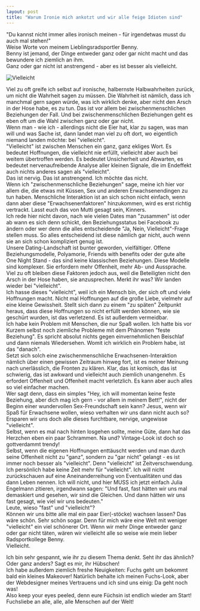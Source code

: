 ```yaml
---
layout: post
title: "Warum Ironie mich ankotzt und wir alle feige Idioten sind"
---
```


"Du kannst nicht immer alles ironisch meinen - für irgendetwas musst du auch mal stehen!"  
Weise Worte von meinem Lieblingsradsportler Benny.  
Benny ist jemand, der Dinge entweder ganz oder gar nicht macht und das bewundere ich ziemlich an ihm.  
Ganz oder gar nicht ist anstrengend - aber es ist besser als vielleicht. 

![Vielleicht](https://farm3.staticflickr.com/2936/14034974892_0e15aee18a_c.jpg)  

Viel zu oft greife ich selbst auf ironische, halbernste Halbwahrheiten zurück, um nicht die Wahrheit sagen zu müssen. Die Wahrheit ist nämlich, dass ich manchmal gern sagen würde, was ich wirklich denke, aber nicht den Arsch in der Hose habe, es zu tun. Das ist vor allem bei zwischenmenschlichen Beziehungen der Fall. Und bei zwischenmenschlichen Beziehungen geht es eben oft um die Wahl zwischen ganz oder gar nicht.  
Wenn man - wie ich - allerdings nicht die Eier hat, klar zu sagen, was man will und was Sache ist, dann landet man viel zu oft dort, wo eigentlich niemand landen möchte: bei "vielleicht".  
"Vielleicht" ist zwischen Menschen ein ganz, ganz ekliges Wort. Es bedeutet Hoffnungen, die vielleicht nie erfüllt, vielleicht aber auch bei weitem übertroffen werden. Es bedeutet Unsicherheit und Abwarten, es bedeutet nervenaufreibende Analyse aller kleinen Signale, die im Endeffekt auch nichts anderes sagen als "vielleicht".  
Das ist nervig. Das ist anstrengend. Ich möchte das nicht.  
Wenn ich "zwischenmenschliche Beziehungen" sage, meine ich hier vor allem die, die etwas mit Küssen, Sex und anderen Erwachsenendingen zu tun haben. Menschliche Interaktion ist an sich schon nicht einfach, wenn dann aber diese "Erwachsenenfaktoren" hinzukommen, wird es erst richtig vertrackt. Lasst euch das von Mutti gesagt sein, Kinners.  
Ich rede hier nicht davon, nach wie vielen Dates man "zusammen" ist oder ab wann es sich denn schickt, den Beziehungsstatus bei Facebook zu ändern oder wer denn die alles entscheidende "Ja, Nein, Vielleicht"-Frage stellen muss. So alles entscheidend ist diese nämlich gar nicht, auch wenn sie an sich schon kompliziert genug ist.  
Unsere Dating-Landschaft ist bunter geworden, vielfältiger. Offene Beziehungsmodelle, Polyamorie, Friends with benefits oder der gute alte One Night Stand - das sind keine klassischen Beziehungen. Diese Modelle sind komplexer. Sie erfordern mehr Offenheit, mehr Ab- und Aussprache. Viel zu oft bleiben diese Faktoren jedoch aus, weil die Beteiligten nicht den Arsch in der Hose haben, sie anzusprechen. Merkt ihr was? Wir landen wieder bei "vielleicht".  
Ich hasse dieses "vielleicht", weil ich ein Mensch bin, der sich oft und viele Hoffnungen macht. Nicht mal Hoffnungen auf die große Liebe, vielmehr auf eine kleine Gewissheit. Stellt sich dann zu einem "zu späten" Zeitpunkt heraus, dass diese Hoffnungen so nicht erfüllt werden können, wie sie geschürt wurden, ist das verletzend. Es ist außerdem vermeidbar.   
Ich habe kein Problem mit Menschen, die nur Spaß wollen. Ich hatte bis vor Kurzem selbst noch ziemliche Probleme mit dem Phänomen "feste Beziehung". Es spricht absolut nichts gegen einvernehmlichen Beischlaf und dann niemals Wiedersehen. Womit ich wirklich ein Problem habe, ist das "danach".  
Setzt sich solch eine zwischenmenschliche Erwachsenen-Interaktion nämlich über einen gewissen Zeitraum hinweg fort, ist es meiner Meinung nach unerlässlich, die Fronten zu klären. Klar, das ist komisch, das ist schwierig, das ist awkward und vielleicht auch ziemlich unangenehm. Es erfordert Offenheit und Offenheit macht verletzlich. Es kann aber auch alles so viel einfacher machen.  
Wer sagt denn, dass ein simples "Hey, ich will momentan keine feste Beziehung, aber dich mag ich gern - vor allem in meinem Bett!", nicht der Beginn einer wundervollen Sex-Freundschaft sein kann? Jesus, wenn wir Spaß für Erwachsene wollen, wieso verhalten wir uns dann nicht auch so?  
Ersparen wir uns doch alle dieses furchtbare, nervige, ungewisse "vielleicht".  
Selbst, wenn es mal nach hinten losgehen sollte, meine Güte, dann hat das Herzchen eben ein paar Schrammen. Na und? Vintage-Look ist doch so gottverdammt trendy!  
Selbst, wenn die eigenen Hoffnungen enttäuscht werden und man durch seine Offenheit nicht zu "ganz", sondern zu "gar nicht" gelangt - es ist immer noch besser als "vielleicht". Denn "vielleicht" ist Zeitverschwendung. Ich persönlich habe keine Zeit mehr für "vielleicht". Ich will nicht zurückschauen auf eine Aneinanderreihung von Eventualitäten und das dann Leben nennen. Ich will nicht, und hier MUSS ich jetzt einfach Julia Engelmann zitieren, irgendwann sagen: "Und fast, fast hätten wir uns mal demaskiert und gesehen, wir sind die Gleichen. Und dann hätten wir uns fast gesagt, wie viel wir uns bedeuten."  
Leute, wieso "fast" und "vielleicht"?  
Können wir uns bitte alle mal ein paar Eier(-stöcke) wachsen lassen? Das wäre schön. Sehr schön sogar. Denn für mich wäre eine Welt mit weniger "vielleicht" ein viel schönerer Ort. Wenn wir mehr Dinge entweder ganz oder gar nicht täten, wären wir vielleicht alle so weise wie mein lieber Radsportkollege Benny.  
Vielleicht.

Ich bin sehr gespannt, wie ihr zu diesem Thema denkt. Seht ihr das ähnlich? Oder ganz anders? Sagt es mir, ihr Hübschen!  
Ich habe außerdem ziemlich freshe Neuigkeiten: Fuchs geht um bekommt bald ein kleines Makeover! Natürlich behalte ich meinen Fuchs-Look, aber der Webdesigner meines Vertrauens und ich sind uns einig: Da geht noch was!  
Also keep your eyes peeled, denn eure Füchsin ist endlich wieder am Start!  
Fuchsliebe an alle, alle, alle Menschen auf der Welt!